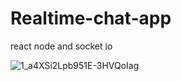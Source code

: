 # Realtime-chat-app
react node and socket io

![1_a4XSi2Lpb951E-3HVQoIag](https://user-images.githubusercontent.com/77829205/149240896-858a3966-3222-4abf-b0ff-7da78bc4178a.jpg)
